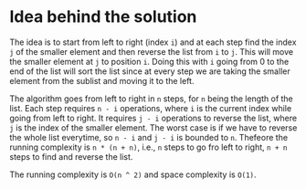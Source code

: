 # Idea behind the solution

The idea is to start from left to right (index `i`) and at each step find the index `j` of the smaller element and then reverse the list from `i` to `j`. This will move the smaller element at `j` to position `i`. Doing this with `i` going from 0 to the end of the list will sort the list since at every step we are taking the smaller element from the sublist and moving it to the left.

The algorithm goes from left to right in `n` steps, for `n` being the length of the list. Each step requires `n - i` operations, where `i` is the current index while going from left to right. It requires `j - i` operations to reverse the list, where `j` is the index of the smaller element. The worst case is if we have to reverse the whole list everytime, so `n - i` and `j - i` is bounded to `n`. Thefeore the running complexity is `n * (n + n)`, i.e., `n` steps to go fro left to right, `n + n` steps to find and reverse the list.

The running complexity is `O(n ^ 2)` and space complexity is `O(1)`.
